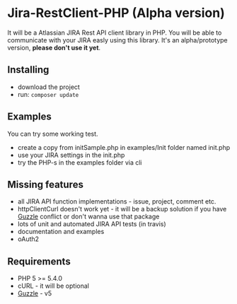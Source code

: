 Jira-RestClient-PHP (Alpha version)
================

It will be a Atlassian JIRA Rest API client library in PHP. You will be able to communicate with your JIRA easly using this library.
It's an alpha/prototype version, **please don't use it yet**. 

Installing
----------------
- download the project
- run: `composer update`

Examples
----------------
You can try some working test. 
- create a copy from initSample.php in examples/Init folder named init.php
- use your JIRA settings in the init.php
- try the PHP-s in the examples folder via cli

Missing features
----------------
- all JIRA API function implementations - issue, project, comment etc.
- httpClientCurl doesn't work yet - it will be a backup solution if you have [Guzzle](https://github.com/guzzle/guzzle) conflict or don't wanna use that package
- lots of unit and automated JIRA API tests (in travis)
- documentation and examples
- oAuth2 

Requirements
----------------
- PHP 5 >= 5.4.0
- cURL - it will be optional
- [Guzzle](https://github.com/guzzle/guzzle) - v5
